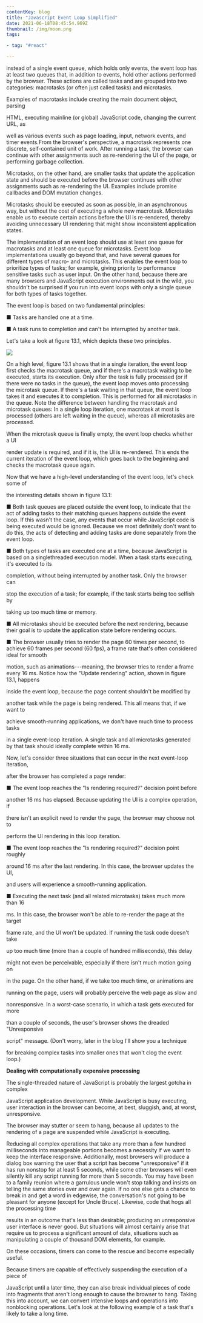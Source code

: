 ```yaml
---
contentKey: blog
title: "Javascript Event Loop Simplified"
date: 2021-06-18T08:45:54.969Z
thumbnail: /img/moon.png
tags:

- tag: "#react"

---
```

<!--StartFragment-->


instead of a single event queue, which holds only events, the event loop has at least two queues that, in addition to
events, hold other actions performed by the browser. These actions are called tasks and are grouped into two categories:
macrotasks (or often just called tasks) and microtasks.

Examples of macrotasks include creating the main document object, parsing

HTML, executing mainline (or global) JavaScript code, changing the current URL, as

well as various events such as page loading, input, network events, and timer events.From the browser's perspective, a
macrotask represents one discrete, self-contained unit of work. After running a task, the browser can continue with
other assignments such as re-rendering the UI of the page, or performing garbage collection.

Microtasks, on the other hand, are smaller tasks that update the application state and should be executed before the
browser continues with other assignments such as re-rendering the UI. Examples include promise callbacks and DOM
mutation changes.

Microtasks should be executed as soon as possible, in an asynchronous way, but without the cost of executing a whole new
macrotask. Microtasks enable us to execute certain actions before the UI is re-rendered, thereby avoiding unnecessary UI
rendering that might show inconsistent application states.

The implementation of an event loop should use at least one queue for macrotasks and at least one queue for microtasks.
Event loop implementations usually go beyond that, and have several queues for different types of macro- and microtasks.
This enables the event loop to prioritize types of tasks; for example, giving priority to performance sensitive tasks
such as user input. On the other hand, because there are many browsers and JavaScript execution environments out in the
wild, you shouldn't be surprised if you run into event loops with only a single queue for both types of tasks together.

The event loop is based on two fundamental principles:

■ Tasks are handled one at a time.

■ A task runs to completion and can't be interrupted by another task.

Let's take a look at figure 13.1, which depicts these two principles.

![](file:////tmp/wps-obinas/ksohtml/wpsWZx9ZY.jpg)

On a high level, figure 13.1 shows that in a single iteration, the event loop first checks the macrotask queue, and if
there's a macrotask waiting to be executed, starts its execution. Only after the task is fully processed (or if there
were no tasks in the queue), the event loop moves onto processing the microtask queue. If there's a task waiting in that
queue, the event loop takes it and executes it to completion. This is performed for all microtasks in the queue. Note
the difference between handling the macrotask and microtask queues: In a single loop iteration, one macrotask at most is
processed (others are left waiting in the queue), whereas all microtasks are processed.

When the microtask queue is finally empty, the event loop checks whether a UI

render update is required, and if it is, the UI is re-rendered. This ends the current iteration of the event loop, which
goes back to the beginning and checks the macrotask queue again.

Now that we have a high-level understanding of the event loop, let's check some of

the interesting details shown in figure 13.1:

■ Both task queues are placed outside the event loop, to indicate that the act of adding tasks to their matching queues
happens outside the event loop. If this wasn't the case, any events that occur while JavaScript code is being executed
would be ignored. Because we most definitely don't want to do this, the acts of detecting and adding tasks are done
separately from the event loop.

■ Both types of tasks are executed one at a time, because JavaScript is based on a singlethreaded execution model. When
a task starts executing, it's executed to its

completion, without being interrupted by another task. Only the browser can

stop the execution of a task; for example, if the task starts being too selfish by

taking up too much time or memory.

■ All microtasks should be executed before the next rendering, because their goal is to update the application state
before rendering occurs.

■ The browser usually tries to render the page 60 times per second, to achieve 60 frames per second (60 fps), a frame
rate that's often considered ideal for smooth

motion, such as animations---meaning, the browser tries to render a frame every 16 ms. Notice how the "Update rendering"
action, shown in figure 13.1, happens

inside the event loop, because the page content shouldn't be modified by

another task while the page is being rendered. This all means that, if we want to

achieve smooth-running applications, we don't have much time to process tasks

in a single event-loop iteration. A single task and all microtasks generated by that task should ideally complete within
16 ms.

Now, let's consider three situations that can occur in the next event-loop iteration,

after the browser has completed a page render:

■ The event loop reaches the "Is rendering required?" decision point before

another 16 ms has elapsed. Because updating the UI is a complex operation, if

there isn't an explicit need to render the page, the browser may choose not to

perform the UI rendering in this loop iteration.

■ The event loop reaches the "Is rendering required?" decision point roughly

around 16 ms after the last rendering. In this case, the browser updates the UI,

and users will experience a smooth-running application.

■ Executing the next task (and all related microtasks) takes much more than 16

ms. In this case, the browser won't be able to re-render the page at the target

frame rate, and the UI won't be updated. If running the task code doesn't take

up too much time (more than a couple of hundred milliseconds), this delay

might not even be perceivable, especially if there isn't much motion going on

in the page. On the other hand, if we take too much time, or animations are

running on the page, users will probably perceive the web page as slow and

nonresponsive. In a worst-case scenario, in which a task gets executed for more

than a couple of seconds, the user's browser shows the dreaded "Unresponsive

script" message. (Don't worry, later in the blog I'll show you a technique

for breaking complex tasks into smaller ones that won't clog the event loop.)

**Dealing with computationally expensive processing**

The single-threaded nature of JavaScript is probably the largest gotcha in complex

JavaScript application development. While JavaScript is busy executing, user interaction in the browser can become, at
best, sluggish, and, at worst, unresponsive.

The browser may stutter or seem to hang, because all updates to the rendering of a page are suspended while JavaScript
is executing.

Reducing all complex operations that take any more than a few hundred milliseconds into manageable portions becomes a
necessity if we want to keep the interface responsive. Additionally, most browsers will produce a dialog box warning the
user that a script has become "unresponsive" if it has run nonstop for at least 5 seconds, while some other browsers
will even silently kill any script running for more than 5 seconds. You may have been to a family reunion where a
garrulous uncle won't stop talking and insists on telling the same stories over and over again. If no one else gets a
chance to break in and get a word in edgewise, the conversation's not going to be pleasant for anyone (except for Uncle
Bruce). Likewise, code that hogs all the processing time

results in an outcome that's less than desirable; producing an unresponsive user interface is never good. But situations
will almost certainly arise that require us to process a significant amount of data, situations such as manipulating a
couple of thousand DOM elements, for example.

On these occasions, timers can come to the rescue and become especially useful.

Because timers are capable of effectively suspending the execution of a piece of

JavaScript until a later time, they can also break individual pieces of code into fragments that aren't long enough to
cause the browser to hang. Taking this into account, we can convert intensive loops and operations into nonblocking
operations. Let's look at the following example of a task that's likely to take a long time.
